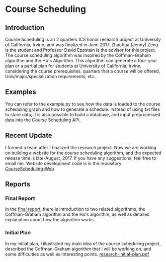 # Course Scheduling

## Introduction
Course Scheduling is an 2 quarters ICS honor research project at University of California, Irvine, and was finalized in June 2017. Zhaohua (Jenny) Zeng is the student and Professor David Eppstein is the advisor for this project. The course scheduling algorithm was inspired by the Coffman-Graham algorithm and the Hu's Algorithm. This algorithm can generate a four-year plan or a partial plan for students at University of California, Irvine, considering the course prerequisites, quarters that a course will be offered, Univ/major/specialization requirements, etc.. 

## Examples
You can refer to the example.py to see how the data is loaded to the course scheduling graph and how to generate a schedule. Instead of using txt files to store data, it is also possible to build a database, and input preprocessed data into the Course Scheduling API. 

## Recent Update
I formed a team after I finalized the research project. Now we are working on building a website for the course scheduling algorithm, and the expected release time is late-August, 2017. If you have any suggestions, feel free to email me. 
Website development code is in the repository: [CourseScheduling-Web](https://github.com/jennyzeng/CourseScheduling-Web)

## Reports
### Final Report
In the [final report](reports/report-final.pdf), there is introduction to two related algorithms, the Coffman-Graham algorithm and the Hu's algorithm, as well as detailed explanation about how the algorithm works.

### Initial Plan
In my initial plan, I illustrated my main idea of the course scheduling project,
described the Coffman-Graham algorithm that I will be working on, and some difficulties as well as interesting points.
[research-initial-plan.pdf](reports/research-initial-plan.pdf)
